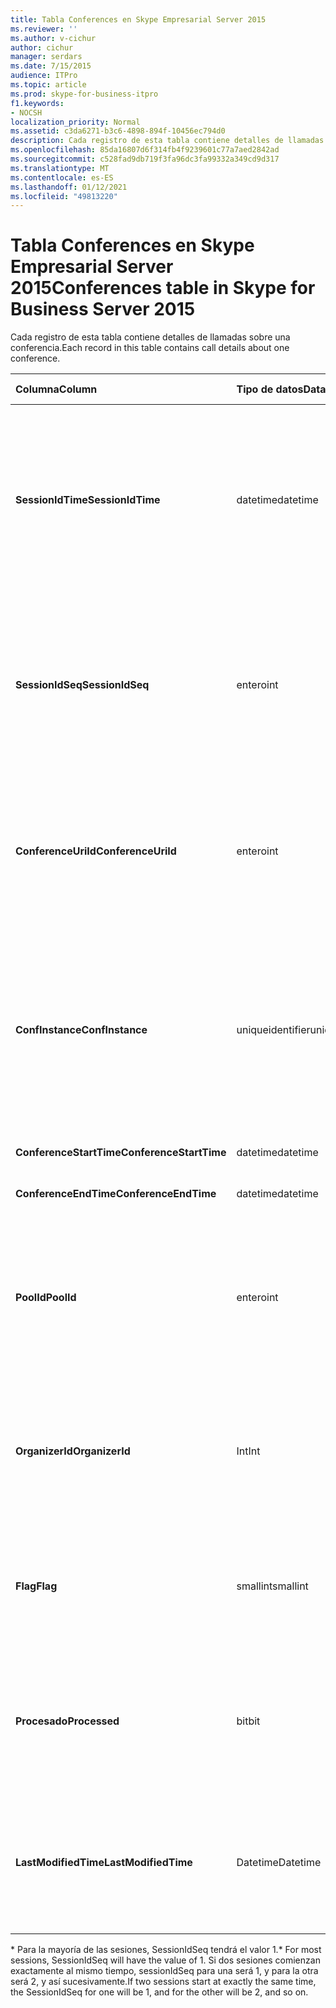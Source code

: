 ```yaml
---
title: Tabla Conferences en Skype Empresarial Server 2015
ms.reviewer: ''
ms.author: v-cichur
author: cichur
manager: serdars
ms.date: 7/15/2015
audience: ITPro
ms.topic: article
ms.prod: skype-for-business-itpro
f1.keywords:
- NOCSH
localization_priority: Normal
ms.assetid: c3da6271-b3c6-4898-894f-10456ec794d0
description: Cada registro de esta tabla contiene detalles de llamadas sobre una conferencia.
ms.openlocfilehash: 85da16807d6f314fb4f9239601c77a7aed2842ad
ms.sourcegitcommit: c528fad9db719f3fa96dc3fa99332a349cd9d317
ms.translationtype: MT
ms.contentlocale: es-ES
ms.lasthandoff: 01/12/2021
ms.locfileid: "49813220"
---
```

# <a name="conferences-table-in-skype-for-business-server-2015"></a><span data-ttu-id="35642-103">Tabla Conferences en Skype Empresarial Server 2015</span><span class="sxs-lookup"><span data-stu-id="35642-103">Conferences table in Skype for Business Server 2015</span></span>
 
<span data-ttu-id="35642-104">Cada registro de esta tabla contiene detalles de llamadas sobre una conferencia.</span><span class="sxs-lookup"><span data-stu-id="35642-104">Each record in this table contains call details about one conference.</span></span>
  
|<span data-ttu-id="35642-105">**Columna**</span><span class="sxs-lookup"><span data-stu-id="35642-105">**Column**</span></span>|<span data-ttu-id="35642-106">**Tipo de datos**</span><span class="sxs-lookup"><span data-stu-id="35642-106">**Data Type**</span></span>|<span data-ttu-id="35642-107">**Clave/índice**</span><span class="sxs-lookup"><span data-stu-id="35642-107">**Key/Index**</span></span>|<span data-ttu-id="35642-108">**Detalles**</span><span class="sxs-lookup"><span data-stu-id="35642-108">**Details**</span></span>|
|:-----|:-----|:-----|:-----|
|<span data-ttu-id="35642-109">**SessionIdTime**</span><span class="sxs-lookup"><span data-stu-id="35642-109">**SessionIdTime**</span></span> <br/> |<span data-ttu-id="35642-110">datetime</span><span class="sxs-lookup"><span data-stu-id="35642-110">datetime</span></span>  <br/> |<span data-ttu-id="35642-111">Principal</span><span class="sxs-lookup"><span data-stu-id="35642-111">Primary</span></span>  <br/> |<span data-ttu-id="35642-112">Hora en que el agente de CDR capturó la solicitud de conferencia.</span><span class="sxs-lookup"><span data-stu-id="35642-112">Time that the conference request was captured by the CDR agent.</span></span> <span data-ttu-id="35642-113">Solo se usa como clave principal para identificar de forma única una instancia de conferencia.</span><span class="sxs-lookup"><span data-stu-id="35642-113">Used only as a primary key to uniquely identify a conference instance.</span></span>  <br/> |
|<span data-ttu-id="35642-114">**SessionIdSeq**</span><span class="sxs-lookup"><span data-stu-id="35642-114">**SessionIdSeq**</span></span> <br/> |<span data-ttu-id="35642-115">entero</span><span class="sxs-lookup"><span data-stu-id="35642-115">int</span></span>  <br/> |<span data-ttu-id="35642-116">Principal</span><span class="sxs-lookup"><span data-stu-id="35642-116">Primary</span></span>  <br/> |<span data-ttu-id="35642-117">Número de identificador para identificar la sesión.</span><span class="sxs-lookup"><span data-stu-id="35642-117">ID number to identify the session.</span></span> <span data-ttu-id="35642-118">Se usa junto con **SessionIdTime para** identificar de forma única una instancia de conferencia.</span><span class="sxs-lookup"><span data-stu-id="35642-118">Used in conjunction with **SessionIdTime** to uniquely identify a conference instance.</span></span> * <br/> |
|<span data-ttu-id="35642-119">**ConferenceUriId**</span><span class="sxs-lookup"><span data-stu-id="35642-119">**ConferenceUriId**</span></span> <br/> |<span data-ttu-id="35642-120">entero</span><span class="sxs-lookup"><span data-stu-id="35642-120">int</span></span>  <br/> |<span data-ttu-id="35642-121">Externo</span><span class="sxs-lookup"><span data-stu-id="35642-121">Foreign</span></span>  <br/> |<span data-ttu-id="35642-122">URI de conferencia.</span><span class="sxs-lookup"><span data-stu-id="35642-122">Conference URI.</span></span> <span data-ttu-id="35642-123">Consulte la [tabla ConferenceUris en Skype Empresarial Server 2015](conferenceuris.md) para obtener más información.</span><span class="sxs-lookup"><span data-stu-id="35642-123">See the [ConferenceUris table in Skype for Business Server 2015](conferenceuris.md) for more information.</span></span> <br/> |
|<span data-ttu-id="35642-124">**ConfInstance**</span><span class="sxs-lookup"><span data-stu-id="35642-124">**ConfInstance**</span></span> <br/> |<span data-ttu-id="35642-125">uniqueidentifier</span><span class="sxs-lookup"><span data-stu-id="35642-125">uniqueidentifier</span></span>  <br/> | <br/> |<span data-ttu-id="35642-126">Útil para conferencias periódicas; cada instancia de una conferencia periódica tiene el mismo **ConferenceUri**, pero tendrá una **ConfInstance diferente.**</span><span class="sxs-lookup"><span data-stu-id="35642-126">Useful for recurring conferences; each instance of a recurring conference has the same **ConferenceUri**, but will have a different **ConfInstance**.</span></span> <br/> |
|<span data-ttu-id="35642-127">**ConferenceStartTime**</span><span class="sxs-lookup"><span data-stu-id="35642-127">**ConferenceStartTime**</span></span> <br/> |<span data-ttu-id="35642-128">datetime</span><span class="sxs-lookup"><span data-stu-id="35642-128">datetime</span></span>  <br/> | <br/> |<span data-ttu-id="35642-129">Hora de inicio de la conferencia.</span><span class="sxs-lookup"><span data-stu-id="35642-129">Conference start time.</span></span>  <br/> |
|<span data-ttu-id="35642-130">**ConferenceEndTime**</span><span class="sxs-lookup"><span data-stu-id="35642-130">**ConferenceEndTime**</span></span> <br/> |<span data-ttu-id="35642-131">datetime</span><span class="sxs-lookup"><span data-stu-id="35642-131">datetime</span></span>  <br/> | <br/> |<span data-ttu-id="35642-132">Hora de inicio de la conferencia.</span><span class="sxs-lookup"><span data-stu-id="35642-132">Conference start time.</span></span>  <br/> |
|<span data-ttu-id="35642-133">**PoolId**</span><span class="sxs-lookup"><span data-stu-id="35642-133">**PoolId**</span></span> <br/> |<span data-ttu-id="35642-134">entero</span><span class="sxs-lookup"><span data-stu-id="35642-134">int</span></span>  <br/> |<span data-ttu-id="35642-135">Externo</span><span class="sxs-lookup"><span data-stu-id="35642-135">Foreign</span></span>  <br/> |<span data-ttu-id="35642-136">Número de identificación para identificar el grupo en el que se capturó la conferencia.</span><span class="sxs-lookup"><span data-stu-id="35642-136">ID number to identify the pool in which the conference was captured.</span></span> <span data-ttu-id="35642-137">Vea la tabla [Grupos de](pools.md) servidores para obtener más información.</span><span class="sxs-lookup"><span data-stu-id="35642-137">See the [Pools table](pools.md) for more information.</span></span> <br/> |
|<span data-ttu-id="35642-138">**OrganizerId**</span><span class="sxs-lookup"><span data-stu-id="35642-138">**OrganizerId**</span></span> <br/> |<span data-ttu-id="35642-139">Int</span><span class="sxs-lookup"><span data-stu-id="35642-139">Int</span></span>  <br/> |<span data-ttu-id="35642-140">Externo</span><span class="sxs-lookup"><span data-stu-id="35642-140">Foreign</span></span>  <br/> |<span data-ttu-id="35642-141">Número de id. para identificar el URI del organizador de esta conferencia.</span><span class="sxs-lookup"><span data-stu-id="35642-141">ID number to identify the organizer URI of this conference.</span></span> <span data-ttu-id="35642-142">Vea la [tabla Usuarios](users.md) para obtener más información.</span><span class="sxs-lookup"><span data-stu-id="35642-142">See the [Users table](users.md) for more information.</span></span> <br/> |
|<span data-ttu-id="35642-143">**Flag**</span><span class="sxs-lookup"><span data-stu-id="35642-143">**Flag**</span></span> <br/> |<span data-ttu-id="35642-144">smallint</span><span class="sxs-lookup"><span data-stu-id="35642-144">smallint</span></span>  <br/> || <span data-ttu-id="35642-145">Máscara de bits que contiene atributos de conferencia.</span><span class="sxs-lookup"><span data-stu-id="35642-145">A bit mask that contains Conference Attributes.</span></span> <span data-ttu-id="35642-146">Los valores posibles son:</span><span class="sxs-lookup"><span data-stu-id="35642-146">Possible values are:</span></span> <br/>  <span data-ttu-id="35642-147">0X01</span><span class="sxs-lookup"><span data-stu-id="35642-147">0X01</span></span> <br/>  <span data-ttu-id="35642-148">Synthetic</span><span class="sxs-lookup"><span data-stu-id="35642-148">Synthetic</span></span> <br/>  <span data-ttu-id="35642-149">Transacción</span><span class="sxs-lookup"><span data-stu-id="35642-149">Transaction</span></span> <br/> |
|<span data-ttu-id="35642-150">**Procesado**</span><span class="sxs-lookup"><span data-stu-id="35642-150">**Processed**</span></span> <br/> |<span data-ttu-id="35642-151">bit</span><span class="sxs-lookup"><span data-stu-id="35642-151">bit</span></span>  <br/> ||<span data-ttu-id="35642-152">Campo interno usado por el servicio de supervisión.</span><span class="sxs-lookup"><span data-stu-id="35642-152">Internal field used by the Monitoring service.</span></span>  <br/> <span data-ttu-id="35642-153">Este campo se introdujo en Microsoft Lync Server 2013.</span><span class="sxs-lookup"><span data-stu-id="35642-153">This field was introduced in Microsoft Lync Server 2013.</span></span>  <br/> |
|<span data-ttu-id="35642-154">**LastModifiedTime**</span><span class="sxs-lookup"><span data-stu-id="35642-154">**LastModifiedTime**</span></span> <br/> |<span data-ttu-id="35642-155">Datetime</span><span class="sxs-lookup"><span data-stu-id="35642-155">Datetime</span></span>  <br/> ||<span data-ttu-id="35642-156">Para uso interno del servicio de supervisión.</span><span class="sxs-lookup"><span data-stu-id="35642-156">For internal use by the Monitoring service.</span></span>  <br/> <span data-ttu-id="35642-157">Este campo se introdujo en Skype Empresarial Server 2015.</span><span class="sxs-lookup"><span data-stu-id="35642-157">This field was introduced in Skype for Business Server 2015.</span></span>  <br/> |
   
<span data-ttu-id="35642-158">\* Para la mayoría de las sesiones, SessionIdSeq tendrá el valor 1.</span><span class="sxs-lookup"><span data-stu-id="35642-158">\* For most sessions, SessionIdSeq will have the value of 1.</span></span> <span data-ttu-id="35642-159">Si dos sesiones comienzan exactamente al mismo tiempo, sessionIdSeq para una será 1, y para la otra será 2, y así sucesivamente.</span><span class="sxs-lookup"><span data-stu-id="35642-159">If two sessions start at exactly the same time, the SessionIdSeq for one will be 1, and for the other will be 2, and so on.</span></span>
  


